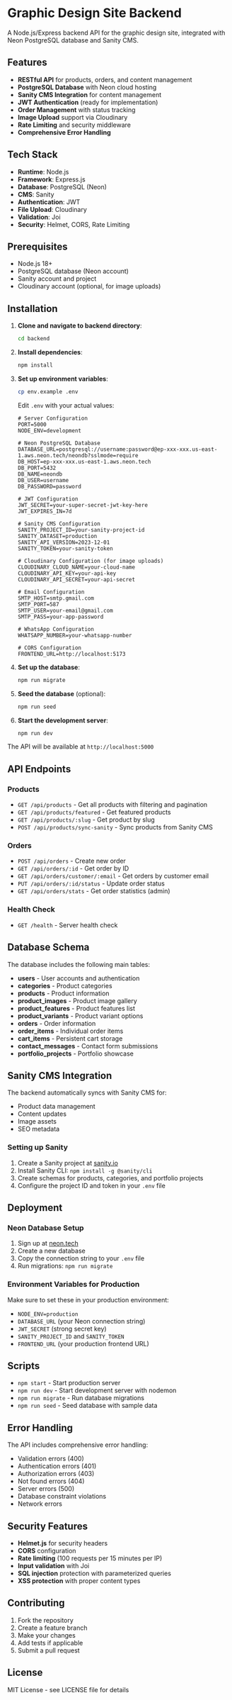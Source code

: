 # Graphic Design Site Backend

A Node.js/Express backend API for the graphic design site, integrated with Neon PostgreSQL database and Sanity CMS.

## Features

- **RESTful API** for products, orders, and content management
- **PostgreSQL Database** with Neon cloud hosting
- **Sanity CMS Integration** for content management
- **JWT Authentication** (ready for implementation)
- **Order Management** with status tracking
- **Image Upload** support via Cloudinary
- **Rate Limiting** and security middleware
- **Comprehensive Error Handling**

## Tech Stack

- **Runtime**: Node.js
- **Framework**: Express.js
- **Database**: PostgreSQL (Neon)
- **CMS**: Sanity
- **Authentication**: JWT
- **File Upload**: Cloudinary
- **Validation**: Joi
- **Security**: Helmet, CORS, Rate Limiting

## Prerequisites

- Node.js 18+ 
- PostgreSQL database (Neon account)
- Sanity account and project
- Cloudinary account (optional, for image uploads)

## Installation

1. **Clone and navigate to backend directory**:
   ```bash
   cd backend
   ```

2. **Install dependencies**:
   ```bash
   npm install
   ```

3. **Set up environment variables**:
   ```bash
   cp env.example .env
   ```
   
   Edit `.env` with your actual values:
   ```env
   # Server Configuration
   PORT=5000
   NODE_ENV=development

   # Neon PostgreSQL Database
   DATABASE_URL=postgresql://username:password@ep-xxx-xxx.us-east-1.aws.neon.tech/neondb?sslmode=require
   DB_HOST=ep-xxx-xxx.us-east-1.aws.neon.tech
   DB_PORT=5432
   DB_NAME=neondb
   DB_USER=username
   DB_PASSWORD=password

   # JWT Configuration
   JWT_SECRET=your-super-secret-jwt-key-here
   JWT_EXPIRES_IN=7d

   # Sanity CMS Configuration
   SANITY_PROJECT_ID=your-sanity-project-id
   SANITY_DATASET=production
   SANITY_API_VERSION=2023-12-01
   SANITY_TOKEN=your-sanity-token

   # Cloudinary Configuration (for image uploads)
   CLOUDINARY_CLOUD_NAME=your-cloud-name
   CLOUDINARY_API_KEY=your-api-key
   CLOUDINARY_API_SECRET=your-api-secret

   # Email Configuration
   SMTP_HOST=smtp.gmail.com
   SMTP_PORT=587
   SMTP_USER=your-email@gmail.com
   SMTP_PASS=your-app-password

   # WhatsApp Configuration
   WHATSAPP_NUMBER=your-whatsapp-number

   # CORS Configuration
   FRONTEND_URL=http://localhost:5173
   ```

4. **Set up the database**:
   ```bash
   npm run migrate
   ```

5. **Seed the database** (optional):
   ```bash
   npm run seed
   ```

6. **Start the development server**:
   ```bash
   npm run dev
   ```

The API will be available at `http://localhost:5000`

## API Endpoints

### Products
- `GET /api/products` - Get all products with filtering and pagination
- `GET /api/products/featured` - Get featured products
- `GET /api/products/:slug` - Get product by slug
- `POST /api/products/sync-sanity` - Sync products from Sanity CMS

### Orders
- `POST /api/orders` - Create new order
- `GET /api/orders/:id` - Get order by ID
- `GET /api/orders/customer/:email` - Get orders by customer email
- `PUT /api/orders/:id/status` - Update order status
- `GET /api/orders/stats` - Get order statistics (admin)

### Health Check
- `GET /health` - Server health check

## Database Schema

The database includes the following main tables:

- **users** - User accounts and authentication
- **categories** - Product categories
- **products** - Product information
- **product_images** - Product image gallery
- **product_features** - Product features list
- **product_variants** - Product variant options
- **orders** - Order information
- **order_items** - Individual order items
- **cart_items** - Persistent cart storage
- **contact_messages** - Contact form submissions
- **portfolio_projects** - Portfolio showcase

## Sanity CMS Integration

The backend automatically syncs with Sanity CMS for:
- Product data management
- Content updates
- Image assets
- SEO metadata

### Setting up Sanity

1. Create a Sanity project at [sanity.io](https://sanity.io)
2. Install Sanity CLI: `npm install -g @sanity/cli`
3. Create schemas for products, categories, and portfolio projects
4. Configure the project ID and token in your `.env` file

## Deployment

### Neon Database Setup

1. Sign up at [neon.tech](https://neon.tech)
2. Create a new database
3. Copy the connection string to your `.env` file
4. Run migrations: `npm run migrate`

### Environment Variables for Production

Make sure to set these in your production environment:
- `NODE_ENV=production`
- `DATABASE_URL` (your Neon connection string)
- `JWT_SECRET` (strong secret key)
- `SANITY_PROJECT_ID` and `SANITY_TOKEN`
- `FRONTEND_URL` (your production frontend URL)

## Scripts

- `npm start` - Start production server
- `npm run dev` - Start development server with nodemon
- `npm run migrate` - Run database migrations
- `npm run seed` - Seed database with sample data

## Error Handling

The API includes comprehensive error handling:
- Validation errors (400)
- Authentication errors (401)
- Authorization errors (403)
- Not found errors (404)
- Server errors (500)
- Database constraint violations
- Network errors

## Security Features

- **Helmet.js** for security headers
- **CORS** configuration
- **Rate limiting** (100 requests per 15 minutes per IP)
- **Input validation** with Joi
- **SQL injection** protection with parameterized queries
- **XSS protection** with proper content types

## Contributing

1. Fork the repository
2. Create a feature branch
3. Make your changes
4. Add tests if applicable
5. Submit a pull request

## License

MIT License - see LICENSE file for details
